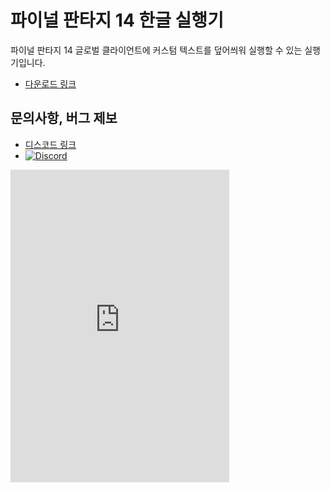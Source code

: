# 파이널 판타지 14 한글 실행기

파이널 판타지 14 글로벌 클라이언트에 커스텀 텍스트를 덮어씌워 실행할 수 있는 실행기입니다.

- [다운로드 링크](https://github.com/ffxiv-korean-patch/ffxiv-korean-patch/releases/latest/download/FFXIVKoreanLauncher.exe)

## 문의사항, 버그 제보

- [디스코드 링크](https://discord.gg/3EBk4Xma4F)
- [![Discord](https://ffxiv-korean-patch.github.io/ffxiv-korean-patch/discord.png)](https://discord.gg/3EBk4Xma4F)

<iframe style="margin: auto;" src="https://ptb.discord.com/widget?id=908148088697409556&theme=dark" width="350" height="500" allowtransparency="true" frameborder="0" sandbox="allow-popups allow-popups-to-escape-sandbox allow-same-origin allow-scripts"></iframe>
